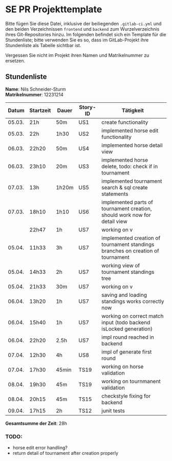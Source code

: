 # SE PR Projekttemplate

Bitte fügen Sie diese Datei, inklusive der beiliegenden `.gitlab-ci.yml` und den beiden Verzeichnissen `frontend` und `backend` zum Wurzelverzeichnis ihres Git-Repositories hinzu.
Im folgenden befindet sich ein Template für die Stundenliste; bitte verwenden Sie es so, dass im GitLab-Projekt ihre Stundenliste als Tabelle sichtbar ist.

Vergessen Sie nicht im Projekt ihren Namen und Matrikelnummer zu ersetzen.

## Stundenliste

**Name**: Nils Schneider-Sturm\
**Matrikelnummer**: 12231214


| Datum  | Startzeit | Dauer | Story-ID | Tätigkeit                                                                       |
|--------|-----------|-------|----------|---------------------------------------------------------------------------------|
| 05.03. | 21h       | 50m   | US1      | create functionality                                                            |
| 05.03. | 22h       | 1h30  | US2      | implemented horse edit functionality                                            |
| 06.03. | 22h20     | 50m   | US4      | implemented horse detail view                                                   |
| 06.03. | 23h10     | 20m   | US3      | implemented horse delete, todo: check if in tournament                          |
| 07.03. | 13h       | 1h20m | US5      | implemented tournament search & sql create statements                           |
| 07.03. | 18h10     | 1h10  | US6      | implemented parts of tournament creation, should work now for detail view       |
|        | 22h47     | 1h    | US7      | working on v                                                                    |
| 05.04. | 11h33     | 3h    | US7      | implemented creation of tournament standings branches on creation of tournament |
| 05.04. | 14h33     | 2h    | US7      | working view of tournament standings tree                                       |
| 05.04. | 21h33     | 30m   | US7      | working on v                                                                    |
| 06.04. | 13h20     | 1h    | US7      | saving and loading standings works correctly now                                |
| 06.04. | 15h40     | 1h    | US7      | working on correct match input (todo backend isLocked generation)               |
| 06.04. | 22h20     | 2.5h  | US7      | impl round reached in backend                                                   |
| 07.04. | 12h30     | 4h    | US8      | impl of generate first round                                                    |
| 07.04. | 17h30     | 45min | TS19     | working on horse validation                                                     |
| 08.04. | 19h30     | 45m   | TS19     | working on tournmanent validation                                               |
| 08.04. | 20h15     | 45m   | TS15     | checkstyle fixing for backend                                                   |
| 09.04. | 17h15     | 2h    | TS12     | junit tests                                                                     |

**Gesamtsumme der Zeit**: 28h 

### TODO:
* horse edit error handling?
* return detail of tournament after creation properly